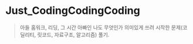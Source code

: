 # Just_CodingCodingCoding

> 아들 홈워크, 리딩, 그 시간 아빠인 나도 무엇인가 의미있게 쓰려 시작한 문제(코딜리티, 릿코드, 자료구조, 알고리즘) 풀기.
